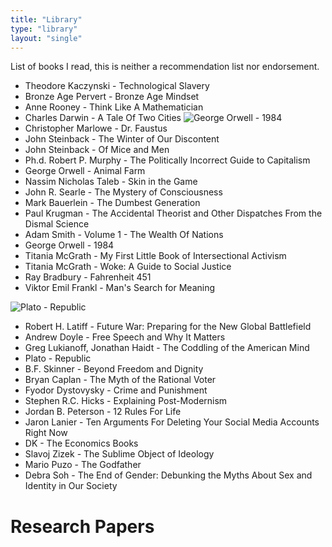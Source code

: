 ```yaml
---
title: "Library"
type: "library"
layout: "single"
---
```


List of books I read, this is neither a recommendation list nor endorsement.

* Theodore Kaczynski - Technological Slavery
* Bronze Age Pervert - Bronze Age Mindset
* Anne Rooney - Think Like A Mathematician
* Charles Darwin - A Tale Of Two Cities
![George Orwell - 1984](pix/library/1984.jpg "right")
* Christopher Marlowe - Dr. Faustus
* John Steinback - The Winter of Our Discontent
* John Steinback - Of Mice and Men
* Ph.d.  Robert P. Murphy - The Politically Incorrect Guide to Capitalism
* George Orwell - Animal Farm
* Nassim Nicholas Taleb - Skin in the Game
* John R. Searle - The Mystery of Consciousness
* Mark Bauerlein - The Dumbest Generation
* Paul Krugman - The Accidental Theorist and Other Dispatches From the Dismal Science
* Adam Smith - Volume 1 - The Wealth Of Nations
* George Orwell - 1984
* Titania McGrath - My First Little Book of Intersectional Activism
* Titania McGrath - Woke: A Guide to Social Justice
* Ray Bradbury - Fahrenheit 451
* Viktor Emil Frankl - Man's Search for Meaning

![Plato - Republic](pix/library/republic.jpg "left")

* Robert H. Latiff - Future War: Preparing for the New Global Battlefield
* Andrew Doyle - Free Speech and Why It Matters
* Greg Lukianoff, Jonathan Haidt - The Coddling of the American Mind
* Plato - Republic
* B.F. Skinner - Beyond Freedom and Dignity
* Bryan Caplan - The Myth of the Rational Voter
* Fyodor Dystovysky - Crime and Punishment
* Stephen R.C. Hicks - Explaining Post-Modernism
* Jordan B. Peterson - 12 Rules For Life
* Jaron Lanier - Ten Arguments For Deleting Your Social Media Accounts Right Now
* DK - The Economics Books
* Slavoj Zizek - The Sublime Object of Ideology
* Mario Puzo - The Godfather
* Debra Soh - The End of Gender: Debunking the Myths About Sex and Identity in Our Society

# Research Papers
